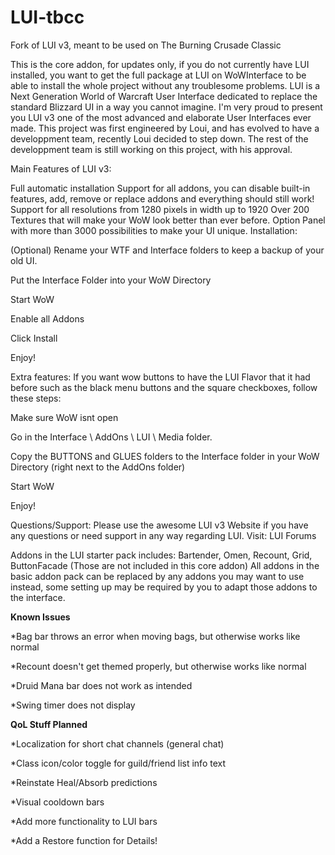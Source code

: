 # LUI-tbcc
Fork of LUI v3, meant to be used on The Burning Crusade Classic

This is the core addon, for updates only, if you do not currently have LUI installed, you want to get the full package at LUI on WoWInterface to be able to install the whole project without any troublesome problems.
LUI is a Next Generation World of Warcraft User Interface dedicated to replace the standard Blizzard UI in a way you cannot imagine. I'm very proud to present you LUI v3 one of the most advanced and elaborate User Interfaces ever made. This project was first engineered by Loui, and has evolved to have a developpment team, recently Loui decided to step down. The rest of the developpment team is still working on this project, with his approval.

Main Features of LUI v3:

Full automatic installation
Support for all addons, you can disable built-in features, add, remove or replace addons and everything should still work!
Support for all resolutions from 1280 pixels in width up to 1920
Over 200 Textures that will make your WoW look better than ever before.
Option Panel with more than 3000 possibilities to make your UI unique.
Installation:

(Optional) Rename your WTF and Interface folders to keep a backup of your old UI.

Put the Interface Folder into your WoW Directory

Start WoW

Enable all Addons

Click Install

Enjoy!

Extra features: If you want wow buttons to have the LUI Flavor that it had before such as the black menu buttons and the square checkboxes, follow these steps:

Make sure WoW isnt open

Go in the Interface \ AddOns \ LUI \ Media folder.

Copy the BUTTONS and GLUES folders to the Interface folder in your WoW Directory (right next to the AddOns folder)

Start WoW

Enjoy!

Questions/Support: Please use the awesome LUI v3 Website if you have any questions or need support in any way regarding LUI. Visit: LUI Forums

Addons in the LUI starter pack includes: Bartender, Omen, Recount, Grid, ButtonFacade (Those are not included in this core addon) All addons in the basic addon pack can be replaced by any addons you may want to use instead, some setting up may be required by you to adapt those addons to the interface.

**Known Issues**

*Bag bar throws an error when moving bags, but otherwise works like normal

*Recount doesn't get themed properly, but otherwise works like normal

*Druid Mana bar does not work as intended

*Swing timer does not display

**QoL Stuff Planned**

*Localization for short chat channels (general chat)

*Class icon/color toggle for guild/friend list info text

*Reinstate Heal/Absorb predictions

*Visual cooldown bars

*Add more functionality to LUI bars

*Add a Restore function for Details!